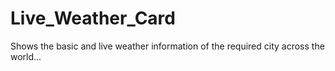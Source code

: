 # Live_Weather_Card
Shows the basic and live weather information of the required city across the world...
